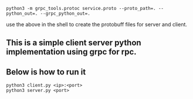     python3 -m grpc_tools.protoc service.proto --proto_path=. --python_out=. --grpc_python_out=.
    
use the above in the shell to create the protobuff files for server and client.

## This is a simple client server python implementation using grpc for rpc.
## Below is how to run it
    python3 client.py <ip>:<port>
    python3 server.py <port>